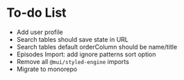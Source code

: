 # To-do List

- Add user profile
- Search tables should save state in URL
- Search tables default orderColumn should be name/title
- Episodes Import: add ignore patterns sort option
- Remove all `@mui/styled-engine` imports
- Migrate to monorepo
